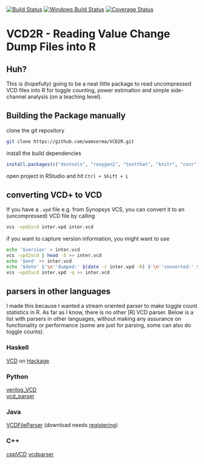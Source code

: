 [![Build Status](https://img.shields.io/travis/wamserma/VCD2R/master.png)](https://travis-ci.org/wamserma/VCD2R/) [![Windows Build Status](https://img.shields.io/appveyor/ci/wamserma/VCD2R/master.svg)](https://ci.appveyor.com/project/wamserma/VCD2R) [![Coverage Status](https://img.shields.io/codecov/c/github/wamserma/VCD2R/master.svg)](https://codecov.io/github/wamserma/VCD2R?branch=master)

# VCD2R - Reading Value Change Dump Files into R

## Huh?

This is (hopefully) going to be a neat little package to read uncompressed VCD files into R for toggle counting, power estimation and simple side-channel analysis (on a teaching level).

## Building the Package manually

clone the git repository

```bash 
git clone https://github.com/wamserma/VCD2R.git 
```

install the build dependencies

```r
install.packages(c("devtools", "roxygen2", "testthat", "knitr", "covr"))
```

open project in RStudio and hit `Ctrl + Shift + L`

## converting VCD+ to VCD

If you have a ```.vpd``` file e.g. from Synopsys VCS, you can convert it to an (uncompressed) VCD file by calling

```bash
vcs -vpd2vcd inter.vpd inter.vcd
```

if you want to capture version information, you might want to use

```bash
echo '$version' > inter.vcd
vcs -vpd2vcd | head -5 >> inter.vcd
echo '$end' >> inter.vcd
echo '$date' $'\n''dumped:' $(date -r inter.vpd -R) $'\n''converted:' $(date -R) $'\n''$end' >> inter.vcd
vcs -vpd2vcd inter.vpd -q >> inter.vcd
```



## parsers in other languages

I made this because I wanted a stream oriented parser to make toggle count statistics in R. 
As far as I know, there is no other [R] VCD parser. Below is a list with parsers in other languages, without making any assurance on functionality or performance (some are just for parsing, some can also do toggle counts).

### Haskell
[VCD](https://github.com/tomahawkins/vcd/) on [Hackage](https://hackage.haskell.org/package/vcd-0.2.2/)

### Python
[verilog_VCD](https://pypi.python.org/pypi/Verilog_VCD)  
[vcd_parser](https://github.com/GordonMcGregor/vcd_parser)

### Java
[VCDFileParser](http://www.edautils.com/VCDFileParser.html) (download needs [registering](http://form.jotformpro.com/form/40758626201957))

### C++
[cppVCD](https://github.com/wsong83/cppVCD)
[vcdparser](https://code.google.com/p/vcdparser/)
